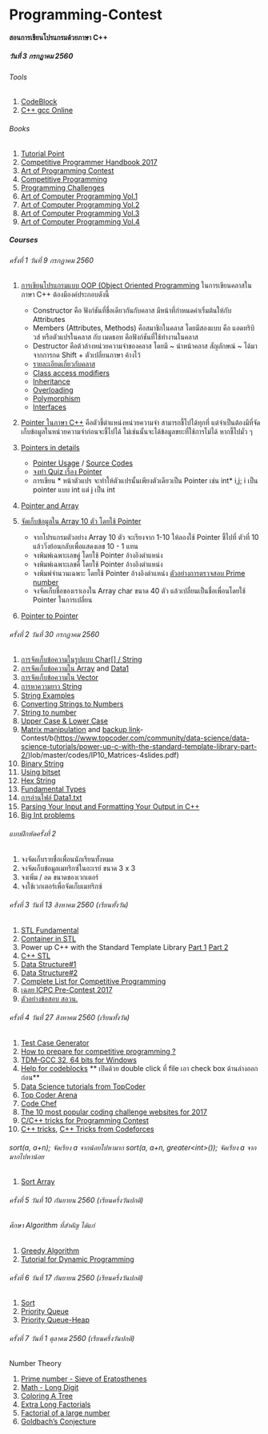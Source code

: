 # Programming-Contest
#### สอนการเขียนโปรแกรมด้วยภาษา C++
##### วันที่ 3 กรกฏาคม 2560
###### Tools
1. [CodeBlock](http://www.codeblocks.org/downloads/26#windows)
1. [C++ gcc Online](http://rextester.com/l/cpp_online_compiler_gcc)
###### Books
1. [Tutorial Point](https://www.tutorialspoint.com/cplusplus/index.htm)
1. [Competitive Programmer Handbook 2017](https://cses.fi/book.pdf)
1. [Art of Programming Contest](https://www.comp.nus.edu.sg/~stevenha/database/Art_of_Programming_Contest_SE_for_uva.pdf)
1. [Competitive Programming](http://www.comp.nus.edu.sg/~stevenha/myteaching/competitive_programming/cp1.pdf)
1. [Programming Challenges](http://acm.cs.buap.mx/downloads/Programming_Challenges.pdf)
1. [Art of Computer Programming Vol.1](http://broiler.astrometry.net/~kilian/The_Art_of_Computer_Programming%20-%20Vol%201.pdf)
1. [Art of Computer Programming Vol.2](http://library.aceondo.net/ebooks/Computer_Science/algorithm-the_art_of_computer_programming-knuth.pdf)
1. [Art of Computer Programming Vol.3](http://www.kcats.org/csci/464/doc/knuth/fascicles/fasc3a.pdf)
1. [Art of Computer Programming Vol.4](https://users.dcc.uchile.cl/~nbaloian/cc3001-02/Libros/Algoritmos%20y%20Estructura%20de%20Datos/The%20Art%20of%20Computer%20Programming%20Vol.4A%20-%20Combinatorial%20Algor.pdf)
##### Courses
###### ครั้งที่ 1 วันที่ 9 กรกฏาคม 2560
1. [การเขียนโปรแกรมแบบ OOP (Object Oriented Programming](https://github.com/java2017/Programming-Contest/blob/master/codes/Sample1.cpp)
    ในการเขียนคลาสในภาษา C++ ต้องมีองค์ประกอบดังนี้        
    * Constructor คือ ฟังก์ชันที่ชื่อเดียวกันกับคลาส มีหน้าที่กำหนดค่าเริ่มต้นให้กับ Attributes
    * Members (Attributes, Methods) คือสมาชิกในคลาส โดยมีสองแบบ คือ แอดทริบิวส์ หรือตัวแปรในคลาส กับ เมดธอท คือฟังก์ชันที่ใช้ทำงานในคลาส
    * Destructor คือต้วล้างหน่วยความจำของคลาส โดยมี ~ นำหน้าคลาส สัญลักษณ์ ~ ได้มาจากการกด Shift + ตัวเปลี่ยนภาษา ค้างไว้
    * [รายละเอียดเกี่ยวกับคลาส](https://www.tutorialspoint.com/cplusplus/cpp_classes_objects.htm)
    * [Class access modifiers](https://www.tutorialspoint.com/cplusplus/cpp_class_access_modifiers.htm)
    * [Inheritance](https://www.tutorialspoint.com/cplusplus/cpp_inheritance.htm)
    * [Overloading](https://www.tutorialspoint.com/cplusplus/cpp_overloading.htm)
    * [Polymorphism](https://www.tutorialspoint.com/cplusplus/cpp_polymorphism.htm)
    * [Interfaces](https://www.tutorialspoint.com/cplusplus/cpp_interfaces.htm)
1. [Pointer ในภาษา C++](https://www.tutorialspoint.com/cplusplus/cpp_pointers.htm) คือตัวชี้ตำแหน่งหน่วยความจำ สามารถชี้ไปได้ทุกที่ แต่จำเป็นต้องมีที่จัดเก็บข้อมูลในหน่วยความจำก่อนจะชี้ไปได้ ไม่เช่นนั้นจะได้ข้อมูลขยะที่ใช้การไม่ได้ หากชี้ไปมั่ว ๆ
1. [Pointers in details](https://www.ntu.edu.sg/home/ehchua/programming/cpp/cp4_PointerReference.html#zz-2)
    * [Pointer Usage](https://www.codeproject.com/Articles/11560/Pointers-Usage-in-C-Beginners-to-Advanced) / [Source Codes](https://github.com/java2017/Programming-Contest/tree/master/codes/pointer)
    * [จงทำ Quiz เรื่อง Pointer](http://digital.cs.usu.edu/~bugs/quizzes/pointers.html)
    * การเขียน * หน้าตัวแปร จะทำให้ตัวแปรนั้นเพียงตัวเดียวเป็น Pointer เช่น int* i,j;      i เป็น pointer แบบ int แต่ j เป็น int
1. [Pointer and Array](https://www.programiz.com/cpp-programming/pointers-arrays)
1. [จัดเก็บข้อมูลใน Array 10 ตัว โดยใช้ Pointer](https://github.com/java2017/Programming-Contest/blob/master/codes/Pointer1.cpp)

    * จากโปรแกรมตัวอย่าง Array 10 ตัว จะเรียงจาก 1-10 ให้ลองใช้ Pointer ชี้ไปที่ ตัวที่ 10 แล้ววิ่งย้อนกลับเพื่อแสดงเลข 10 - 1 แทน
    * จงพิมพ์เฉพาะเลขคู่ โดยใช้ Pointer อ้างอิงตำแหน่ง
    * จงพิมพ์เฉพาะเลขคี่ โดยใช้ Pointer อ้างอิงตำแหน่ง
    * จงพิมพ์จำนวนเฉพาะ โดยใช้ Pointer อ้างอิงตำแหน่ง [ตัวอย่างการตรวจสอบ Prime number](https://www.programiz.com/cpp-programming/examples/prime-function)
    * จงจัดเก็บชื่อของเราเองใน Array char ขนาด 40 ตัว แล้วเปลื่ยนเป็นชื่อเพื่อนโดยใช้ Pointer ในการเปลี่ยน
1. [Pointer to Pointer](https://www.codeproject.com/Articles/4894/Pointer-to-Pointer-and-Reference-to-Pointer)

###### ครั้งที่ 2 วันที่ 30 กรกฏาคม 2560
1. [การจัดเก็บข้อความในรูปแบบ Char[] / String](https://github.com/java2017/Programming-Contest/blob/master/codes/CharString.cpp)
1. [การจัดเก็บข้อความใน Array](https://github.com/java2017/Programming-Contest/blob/master/codes/ArrayString.cpp) and [Data1](https://github.com/java2017/Programming-Contest/blob/master/codes/data1.txt)
1. [การจัดเก็บข้อความใน Vector](https://github.com/java2017/Programming-Contest/blob/master/codes/VectorString.cpp)
1. [การหาความยาว String](https://www.tutorialspoint.com/cplusplus/cpp_strings.htm)
1. [String Examples](http://anaturb.net/C/string_exapm.htm)
1. [Converting Strings to Numbers](http://www.geeksforgeeks.org/converting-strings-numbers-cc/)
1. [String to number](http://www.cplusplus.com/reference/string/stoi/)
1. [Upper Case & Lower Case](https://math-linux.com/c/faq-c/faq-c-stl/article/how-to-convert-string-to-lower-case-or-upper-case-in-c)
1. [Matrix manipulation](https://www.cs.upc.edu/~jordicf/Teaching/programming/pdf4/IP10_Matrices-4slides.pdf) and [backup link](https://github.com/java2017/Programminghttps://www.topcoder.com/community/data-science/data-science-tutorials/power-up-c-with-the-standard-template-library-part-1/)-Contest/b(https://www.topcoder.com/community/data-science/data-science-tutorials/power-up-c-with-the-standard-template-library-part-2/)lob/master/codes/IP10_Matrices-4slides.pdf)
1. [Binary String](http://avidinsight.uk/2015/02/convert-a-number-to-a-binary-string-and-back-in-cpp/)
1. [Using bitset](http://www.cplusplus.com/forum/general/182327/)
1. [Hex String](http://timmurphy.org/2013/02/10/converting-a-hex-string-to-an-integer-in-c/)
1. [Fundamental Types](http://en.cppreference.com/w/cpp/language/types)
1. [การอ่านไฟล์ Data1.txt](https://github.com/java2017/Programming-Contest/blob/master/codes/ReadFile.cpp)
1. [Parsing Your Input and Formatting Your Output in C++](https://community.topcoder.com/tc?module=Static&d1=features&d2=112106)
1. [Big Int problems](https://www.quora.com/What-tricks-have-you-made-to-deal-large-numbers-like-10-100-in-competitive-programming)
###### แบบฝึกหัดครั้งที่ 2
1. จงจัดเก็บรายชื่อเพื่อนนักเรียนทั้งหมด
1. จงจัดเก็บข้อมูลเมทริกซ์ในอะเรย์ ขนาด 3 x 3
1. จงเพิ่ม / ลด ขนาดของเวกเตอร์
1. จงใช้เวกเตอร์เพื่อจัดเก็บเมทริกซ์

###### ครั้งที่ 3 วันที่ 13 สิงหาคม 2560 (เรียนทั้งวัน)
1. [STL Fundamental](https://www.tutorialspoint.com/cplusplus/cpp_stl_tutorial.htm)
1. [Container in STL](http://www.cplusplus.com/reference/set)
1. Power up C++ with the Standard Template Library [Part 1](https://www.topcoder.com/community/data-science/data-science-tutorials/power-up-c-with-the-standard-template-library-part-1/) [ Part 2](https://www.topcoder.com/community/data-science/data-science-tutorials/power-up-c-with-the-standard-template-library-part-2/)
1. [C++ STL](https://www3.ntu.edu.sg/home/ehchua/programming/cpp/cp9_STL.html)
1. [Data Structure#1](http://cplusplus.happycodings.com/data-structures/)
1. [Data Structure#2](http://www.sourcetricks.com/p/data-structures-using-c.html#.WWCXtYjyhPa)
1. [Complete List for Competitive Programming](http://codeforces.com/blog/entry/23054)
1. [เฉลย ICPC Pre-Contest 2017](https://www.youtube.com/playlist?list=PLn7VRmQTLR8csZ35nABZt7rtphQYIBj9e)
1. [ตัวอย่างข้อสอบ สอวน.](http://www.posn.or.th/index.php?option=com_content&task=view&id=374&Itemid=51)
 
###### ครั้งที่ 4 วันที่ 27 สิงหาคม 2560 (เรียนทั้งวัน)
1. [Test Case Generator](http://spojtoolkit.com/TestCaseGenerator/)
1. [How to prepare for competitive programming ?](https://medium.com/@andreimargeloiu/how-to-prepare-for-competitive-programming-396d557e0c12)
1. [TDM-GCC 32, 64 bits for Windows](http://tdm-gcc.tdragon.net/download)
1. [Help for codeblocks](http://wiki.codeblocks.org/index.php/Help_plugin) ** เปิดด้วย double click ที่ file เอา check box ด้านล่างออกก่อน**
1. [Data Science tutorials from TopCoder](https://www.topcoder.com/community/data-science/data-science-tutorials/)
1. [Top Coder Arena](https://arena.topcoder.com) 
1. [Code Chef](https://www.codechef.com/problems/school/)
1. [The 10 most popular coding challenge websites for 2017](https://medium.freecodecamp.org/the-10-most-popular-coding-challenge-websites-of-2016-fb8a5672d22f)
1. [C/C++ tricks for Programming Contest](https://www.quora.com/What-are-some-cool-C++-tricks-to-use-in-a-programming-contest)
1. [C++ tricks](http://orcunyilmaz.com/coding-c/eight-cool-c-tricks-use-programming-contest.html), [C++ Tricks from Codeforces](http://codeforces.com/blog/entry/15643)
###### sort(a, a+n); จัดเรียง a จากน้อยไปหามาก sort(a, a+n, greater\<int>()); จัดเรียง a จากมากไปหาน้อย 
1. [Sort Array](https://github.com/java2017/Programming-Contest/blob/master/codes/sortArray1.cpp)

###### ครั้งที่ 5 วันที่ 10 กันยายน 2560 (เรียนครึ่งวันปกติ)
###### ศึกษา Algorithm ที่สำคัญ ได้แก่
1. [Greedy Algorithm](https://www.hackerearth.com/practice/algorithms/greedy/basics-of-greedy-algorithms/tutorial/)
1. [Tutorial for Dynamic Programming](https://www.codechef.com/wiki/tutorial-dynamic-programming)

###### ครั้งที่ 6 วันที่ 17 กันยายน 2560 (เรียนครึ่งวันปกติ)
1. [Sort](https://github.com/java2017/Programming-Contest/blob/master/codes/sort1.cpp)
1. [Priority Queue](https://www.hackerrank.com/topics/priority-queue)
1. [Priority Queue-Heap](http://www.eecs.wsu.edu/~ananth/CptS223/Lectures/heaps.pdf)

###### ครั้งที่ 7 วันที่ 1 ตุลาคม 2560 (เรียนครึ่งวันปกติ)
Number Theory
1. [Prime number - Sieve of Eratosthenes](http://www.geeksforgeeks.org/sieve-of-eratosthenes/)
1. [Math - Long Digit](https://github.com/BedirT/Algorithms_and_DS/tree/master/Algorithms/Math)
1. [Coloring A Tree](https://www.codechef.com/SNCKEL16/problems/COLTREE)
1. [Extra Long Factorials](https://www.hackerrank.com/challenges/extra-long-factorials/editorial)
1. [Factorial of a large number](http://www.geeksforgeeks.org/factorial-large-number/)
1. [Goldbach’s Conjecture](http://www.geeksforgeeks.org/program-for-goldbachs-conjecture-two-primes-with-given-sum/)

